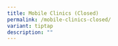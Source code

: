 ```yaml
---
title: Mobile Clinics (Closed)
permalink: /mobile-clinics-closed/
variant: tiptap
description: ""
---
```

